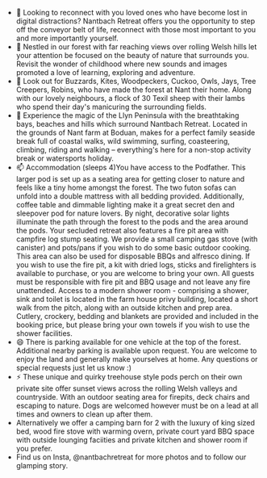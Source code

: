 - 👋 Looking to reconnect with you loved ones who have become lost in digital distractions?  Nantbach Retreat offers you the opportunity to step off the conveyor belt of life, reconnect with those most important to you and more importantly yourself. 
- 👀 Nestled in our forest with far reaching views over rolling Welsh hills let your attention be focused on the beauty of nature that surrounds you.  Revisit the wonder of childhood where new sounds and images promoted a love of learning, exploring and adventure.  
- 🌱 Look out for Buzzards, Kites,  Woodpeckers, Cuckoo, Owls, Jays, Tree Creepers, Robins, who have made the forest at Nant their home.  Along with our lovely neighbours, a flock of 30 Texil sheep with their lambs who spend their day's manicuring the surrounding fields.
- 💞️ Experience the magic of the Llyn Peninsula with the breathtaking bays, beaches and hills which surround Nantbach Retreat. Located in the grounds of Nant farm at Boduan, makes for a perfect family seaside break full of coastal walks, wild swimming, surfing, coasteering, climbing, riding and walking – everything's here for a non-stop activity break or watersports holiday. 
- 📫 Accommodation (sleeps 4)You have access to the Podfather. This larger pod is set up as a seating area for getting closer to nature and feels like a tiny home amongst the forest. The two futon sofas can unfold into a double mattress with all bedding provided. Additionally, coffee table and dimmable lighting make it a great secret den and sleepover pod for nature lovers. By night, decorative solar lights illuminate the path through the forest to the pods and the area around the pods. Your secluded retreat also features a fire pit area with campfire log stump seating. We provide a small camping gas stove (with canister) and pots/pans if you wish to do some basic outdoor cooking. This area can also be used for disposable BBQs and alfresco dining. If you wish to use the fire pit, a kit with dried logs, sticks and firelighters is available to purchase, or you are welcome to bring your own. All guests must be responsible with fire pit and BBQ usage and not leave any fire unattended. Access to a modern shower room - comprising a shower, sink and toilet is located in the farm house privy building, located a short walk from the pitch, along with an outside kitchen and prep area. Cutlery, crockery, bedding and blankets are provided and included in the booking price, but please bring your own towels if you wish to use the shower facilities.
- 😄 There is parking available for one vehicle at the top of the forest. Additional nearby parking is available upon request. You are welcome to enjoy the land and generally make yourselves at home. Any questions or special requests just let us know :)
- ⚡ These unique and quirky treehouse style pods perch on their own private site offer sunset views across the rolling Welsh valleys and countryside. With an outdoor seating area for firepits, deck chairs and escaping to nature. Dogs are welcomed however must be on a lead at all times and owners to clean up after them.
- Alternatively we offer a camping barn for 2 with the luxury of king sized bed, wood fire stove with warming overn, private court yard BBQ space with outside lounging faciities and private kitchen and shower room if you prefer.
- Find us on Insta, @nantbachretreat for more photos and to follow our glamping story.<!---
NantbachRetreat/NantbachRetreat is a ✨ special ✨ repository because its `README.md` (this file) appears on your GitHub profile.
You can click the Preview link to take a look at your changes.
--->
